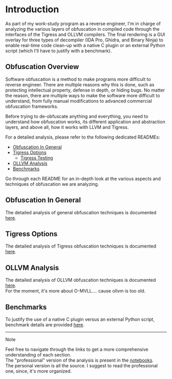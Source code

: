 # Introduction
As part of my work-study program as a reverse engineer, I'm in charge of analyzing the various layers of obfuscation in compiled code through the interfaces of the Tigress and OLLVM compilers. The final rendering is a GUI overlay for three types of decompiler (IDA Pro, Ghidra, and Binary Ninja) to enable real-time code clean-up with a native C plugin or an external Python script (which I'll have to justify with a benchmark).

## Obfuscation Overview
Software obfuscation is a method to make programs more difficult to reverse engineer. There are multiple reasons why this is done, such as protecting intellectual property, defense in depth, or hiding bugs. No matter the reason, there are multiple ways to make the software more difficult to understand, from fully manual modifications to advanced commercial obfuscation frameworks.

Before trying to de-obfuscate anything and everything, you need to understand how obfuscation works, its different application and abstraction layers, and above all, how it works with LLVM and Tigress.

For a detailed analysis, please refer to the following dedicated READMEs:

- [Obfuscation In General](src/analysis/README.md)
- [Tigress Options](src/tigress/dump/options.md)
  - [Tigress Testing](src/tigress/README.md)
- [OLLVM Analysis](src/ollvm/README.md)
- [Benchmarks](benchs/README.md)

Go through each README for an in-depth look at the various aspects and techniques of obfuscation we are analyzing.

## Obfuscation In General
The detailed analysis of general obfuscation techniques is documented [here](src/analysis/README.md).

## Tigress Options
The detailed analysis of Tigress obfuscation techniques is documented [here](src/tigress/dump/options.md).

## OLLVM Analysis
The detailed analysis of OLLVM obfuscation techniques is documented [here](src/ollvm/README.md).<br>
For the moment, it's more about O-MVLL.... cause ollvm is too old.

## Benchmarks
To justify the use of a native C plugin versus an external Python script, benchmark details are provided [here](benchs/README.md).

---
> [!NOTE]
> Feel free to navigate through the links to get a more comprehensive understanding of each section.<br>
> The "professional" version of the analysis is present in the [notebooks](notebooks/). <br>
> The personal version is all the source. I suggest to read the professional one, since, it's more organized.<br>